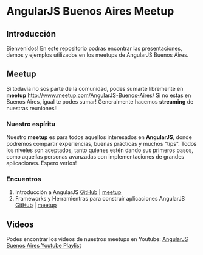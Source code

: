 AngularJS Buenos Aires Meetup
================
## Introducción
Bienvenidos! En este repositorio podras encontrar las presentaciones, demos y ejemplos utilizados en los meetups de AngularJS Buenos Aires. 

## Meetup
Si todavía no sos parte de la comunidad, podes sumarte libremente en **meetup** http://www.meetup.com/AngularJS-Buenos-Aires/
Si no estas en Buenos Aires, igual te podes sumar! Generalmente hacemos **streaming** de nuestras reuniones!!

### Nuestro espíritu
Nuestro **meetup** es para todos aquellos interesados en **AngularJS**, donde podremos compartir experiencias, buenas prácticas y muchos "tips". Todos los niveles son aceptados, tanto quienes estén dando sus primeros pasos, como aquellas personas avanzadas con implementaciones de grandes aplicaciones. Espero verlos!

### Encuentros
 1. Introducción a AngularJS [GitHub](https://github.com/juanmanuelarias/angularjs-meetup/tree/master/meetup-01) | [meetup](http://www.meetup.com/AngularJS-Buenos-Aires/events/140762382/)
 2. Frameworks y Herramientras para construir aplicaciones AngularJS [GitHub](https://github.com/juanmanuelarias/angularjs-meetup/tree/master/meetup-02) | [meetup](http://www.meetup.com/AngularJS-Buenos-Aires/events/151524462/)

## Videos
Podes encontrar los videos de nuestros meetups en Youtube:
[AngularJS Buenos Aires Youtube Playlist](http://goo.gl/FNdLMu)